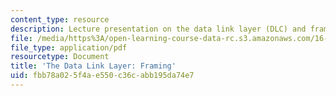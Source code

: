 ```yaml
---
content_type: resource
description: Lecture presentation on the data link layer (DLC) and framing.
file: /media/https%3A/open-learning-course-data-rc.s3.amazonaws.com/16-36-communication-systems-engineering-spring-2009/fbb78a025f4ae550c36cabb195da74e7_MIT16_36s09_lec16.pdf
file_type: application/pdf
resourcetype: Document
title: 'The Data Link Layer: Framing'
uid: fbb78a02-5f4a-e550-c36c-abb195da74e7
---
```

